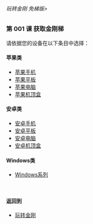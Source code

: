###### 玩转金刚 免梯版>


### 第 001 课 获取金刚梯

请依据您的设备在以下条目中选择：

#### 苹果类
- [苹果手机](https://github.com/a2zitpro/web/blob/master/LadderFree/GetLadder/Apple/iPhone.md)
- [苹果平板]()
- [苹果电脑]()
- [苹果机顶盒]()

#### 安卓类

- [安卓手机]()
- [安卓平板]()
- [安卓电脑]()
- [安卓机顶盒]()

#### Windows类

- [Windows系列]()
<br>

#### 返回到
- [玩转金刚](https://github.com/a2zitpro/web/blob/master/LadderFree/main.md)
